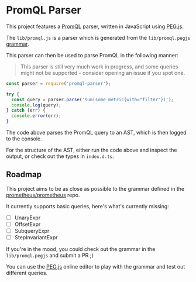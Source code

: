 # PromQL Parser

This project features a [PromQL](https://prometheus.io/docs/prometheus/latest/querying/basics/) parser, written in JavaScript using [PEG.js](https://pegjs.org/).

The `lib/promql.js` is a parser which is generated from the `lib/promql.pegjs` [grammar](https://pegjs.org/documentation#grammar-syntax-and-semantics).

This parser can then be used to parse PromQL in the following manner:

> This parser is still very much work in progress, and some queries might not be supported - consider opening an issue if you spot one.

```javascript
const parser = require('promql-parser');

try {
  const query = parser.parse('sum(some_metric{with="filter"})');
  console.log(query);
} catch (err) {
  console.error(err);
}
```

The code above parses the PromQL query to an AST, which is then logged to the console.

For the structure of the AST, either run the code above and inspect the output, or check out the types in `index.d.ts`.

## Roadmap

This project aims to be as close as possible to the grammar defined in the [prometheus/prometheus](https://github.com/prometheus/prometheus/blob/main/web/ui/module/codemirror-promql/src/grammar/promql.grammar) repo.

It currently supports basic queries, here's what's currently missing:

- [ ] UnaryExpr
- [ ] OffsetExpr
- [ ] SubqueryExpr
- [ ] StepInvariantExpr

If you're in the mood, you could check out the grammar in the `lib/promql.pegjs` and submit a PR ;)

You can use the [PEG.js](https://pegjs.org/online) online editor to play with the grammar and test out different queries.
